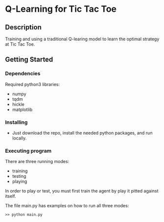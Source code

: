 # Q-Learning for Tic Tac Toe

## Description

Training and using a traditional Q-learing model to learn the optimal strategy at Tic Tac Toe.

## Getting Started

### Dependencies

Required python3 libraries:
* numpy
* tqdm
* hickle
* matplotlib

### Installing

* Just download the repo, install the needed python packages, and run locally.

### Executing program

There are three running modes:
* training
* testing
* playing

In order to play or test, you must first train the agent by play it pitted against itself.

The file main.py has examples on how to run all three modes:

```
>> python main.py
```


